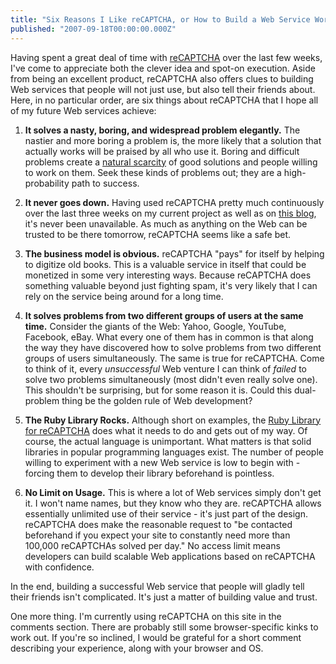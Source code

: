 ```yaml
---
title: "Six Reasons I Like reCAPTCHA, or How to Build a Web Service Worth Talking About"
published: "2007-09-18T00:00:00.000Z"
---
```


Having spent a great deal of time with [reCAPTCHA](http://recaptcha.net/) over the last few weeks, I've come to appreciate both the clever idea and spot-on execution. Aside from being an excellent product, reCAPTCHA also offers clues to building Web services that people will not just use, but also tell their friends about. Here, in no particular order, are six things about reCAPTCHA that I hope all of my future Web services achieve:

1.  **It solves a nasty, boring, and widespread problem elegantly.** The nastier and more boring a problem is, the more likely that a solution that actually works will be praised by all who use it. Boring and difficult problems create a [natural scarcity](http://www.paulgraham.com/bronze.html) of good solutions and people willing to work on them. Seek these kinds of problems out; they are a high-probability path to success.

2.  **It never goes down.** Having used reCAPTCHA pretty much continuously over the last three weeks on my current project as well as on [this blog](http://depth-first.com), it's never been unavailable. As much as anything on the Web can be trusted to be there tomorrow, reCAPTCHA seems like a safe bet.

3.  **The business model is obvious.** reCAPTCHA "pays" for itself by helping to digitize old books. This is a valuable service in itself that could be monetized in some very interesting ways. Because reCAPTCHA does something valuable beyond just fighting spam, it's very likely that I can rely on the service being around for a long time.

4.  **It solves problems from two different groups of users at the same time.** Consider the giants of the Web: Yahoo, Google, YouTube, Facebook, eBay. What every one of them has in common is that along the way they have discovered how to solve problems from two different groups of users simultaneously. The same is true for reCAPTCHA. Come to think of it, every *unsuccessful* Web venture I can think of *failed* to solve two problems simultaneously (most didn't even really solve one). This shouldn't be surprising, but for some reason it is. Could this dual-problem thing be the golden rule of Web development?

5.  **The Ruby Library Rocks.** Although short on examples, the [Ruby Library for reCAPTCHA](http://www.loonsoft.com/recaptcha/) does what it needs to do and gets out of my way. Of course, the actual language is unimportant. What matters is that solid libraries in popular programming languages exist. The number of people willing to experiment with a new Web service is low to begin with - forcing them to develop their library beforehand is pointless.

6.  **No Limit on Usage.** This is where a lot of Web services simply don't get it. I won't name names, but they know who they are. reCAPTCHA allows essentially unlimited use of their service - it's just part of the design. reCAPTCHA does make the reasonable request to "be contacted beforehand if you expect your site to constantly need more than 100,000 reCAPTCHAs solved per day." No access limit means developers can build scalable Web applications based on reCAPTCHA with confidence.

In the end, building a successful Web service that people will gladly tell their friends isn't complicated. It's just a matter of building value and trust.

One more thing. I'm currently using reCAPTCHA on this site in the comments section. There are probably still some browser-specific kinks to work out. If you're so inclined, I would be grateful for a short comment describing your experience, along with your browser and OS.
